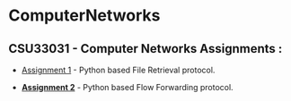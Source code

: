 # ComputerNetworks

## CSU33031 - Computer Networks Assignments :

- [Assignment 1](https://github.com/azizosharke/ComputerNetworks/tree/main/Assignment1) - Python based File Retrieval protocol.

- [**Assignment 2**](https://github.com/azizosharke/ComputerNetworks/tree/main/Assignment2) - Python based Flow Forwarding protocol. 
